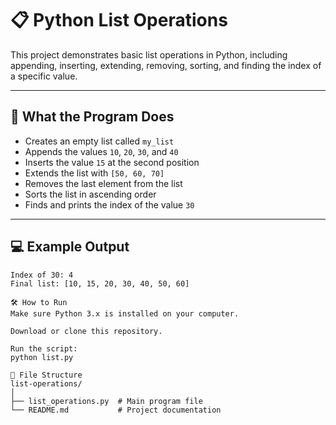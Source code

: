 # 📋 Python List Operations

This project demonstrates basic list operations in Python, including appending, inserting, extending, removing, sorting, and finding the index of a specific value.

---

## 🧠 What the Program Does

- Creates an empty list called `my_list`
- Appends the values `10`, `20`, `30`, and `40`
- Inserts the value `15` at the second position
- Extends the list with `[50, 60, 70]`
- Removes the last element from the list
- Sorts the list in ascending order
- Finds and prints the index of the value `30`

---

## 💻 Example Output

```text
Index of 30: 4
Final list: [10, 15, 20, 30, 40, 50, 60]

🛠 How to Run
Make sure Python 3.x is installed on your computer.

Download or clone this repository.

Run the script:
python list.py

📁 File Structure
list-operations/
│
├── list_operations.py  # Main program file
└── README.md           # Project documentation

